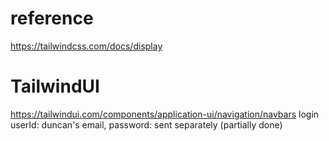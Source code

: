 
# reference
https://tailwindcss.com/docs/display

# TailwindUI
https://tailwindui.com/components/application-ui/navigation/navbars
login userId: duncan's email, password: sent separately
(partially done)


